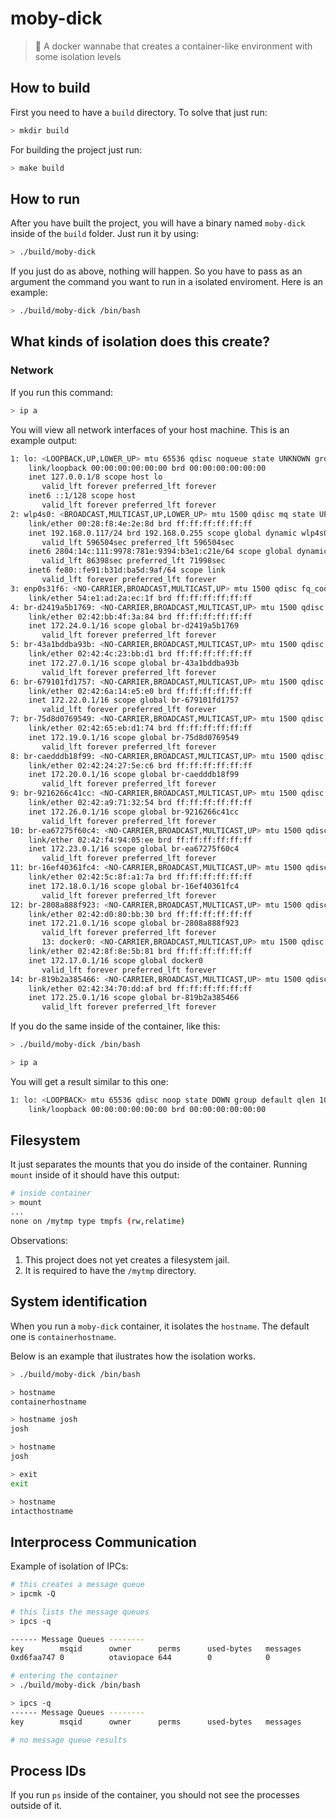 # moby-dick

>:whale: A docker wannabe that creates a container-like environment with some isolation levels

## How to build

First you need to have a `build` directory. To solve that just run:

```bash
> mkdir build
```

For building the project just run:

```bash
> make build
```

## How to run

After you have built the project, you will have a binary named `moby-dick` inside of the `build` folder.
Just run it by using:

```bash
> ./build/moby-dick
```

If you just do as above, nothing will happen. So you have to pass as an argument the command you want to run in a isolated enviroment.
Here is an example:

```bash
> ./build/moby-dick /bin/bash
```

## What kinds of isolation does this create?

### Network

If you run this command:

```bash
> ip a
```

You will view all network interfaces of your host machine.
This is an example output:

```bash
1: lo: <LOOPBACK,UP,LOWER_UP> mtu 65536 qdisc noqueue state UNKNOWN group default qlen 1000
    link/loopback 00:00:00:00:00:00 brd 00:00:00:00:00:00
    inet 127.0.0.1/8 scope host lo
       valid_lft forever preferred_lft forever
    inet6 ::1/128 scope host
       valid_lft forever preferred_lft forever
2: wlp4s0: <BROADCAST,MULTICAST,UP,LOWER_UP> mtu 1500 qdisc mq state UP group default qlen 1000
    link/ether 00:28:f8:4e:2e:8d brd ff:ff:ff:ff:ff:ff
    inet 192.168.0.117/24 brd 192.168.0.255 scope global dynamic wlp4s0
       valid_lft 596504sec preferred_lft 596504sec
    inet6 2804:14c:111:9978:781e:9394:b3e1:c21e/64 scope global dynamic noprefixroute
       valid_lft 86398sec preferred_lft 71998sec
    inet6 fe80::fe91:b31d:ba5d:9af/64 scope link
       valid_lft forever preferred_lft forever
3: enp0s31f6: <NO-CARRIER,BROADCAST,MULTICAST,UP> mtu 1500 qdisc fq_codel state DOWN group default qlen 1000
    link/ether 54:e1:ad:2a:ec:1f brd ff:ff:ff:ff:ff:ff
4: br-d2419a5b1769: <NO-CARRIER,BROADCAST,MULTICAST,UP> mtu 1500 qdisc noqueue state DOWN group default
    link/ether 02:42:bb:4f:3a:84 brd ff:ff:ff:ff:ff:ff
    inet 172.24.0.1/16 scope global br-d2419a5b1769
       valid_lft forever preferred_lft forever
5: br-43a1bddba93b: <NO-CARRIER,BROADCAST,MULTICAST,UP> mtu 1500 qdisc noqueue state DOWN group default
    link/ether 02:42:4c:23:bb:d1 brd ff:ff:ff:ff:ff:ff
    inet 172.27.0.1/16 scope global br-43a1bddba93b
       valid_lft forever preferred_lft forever
6: br-679101fd1757: <NO-CARRIER,BROADCAST,MULTICAST,UP> mtu 1500 qdisc noqueue state DOWN group default
    link/ether 02:42:6a:14:e5:e0 brd ff:ff:ff:ff:ff:ff
    inet 172.22.0.1/16 scope global br-679101fd1757
       valid_lft forever preferred_lft forever
7: br-75d8d0769549: <NO-CARRIER,BROADCAST,MULTICAST,UP> mtu 1500 qdisc noqueue state DOWN group default
    link/ether 02:42:65:eb:d1:74 brd ff:ff:ff:ff:ff:ff
    inet 172.19.0.1/16 scope global br-75d8d0769549
       valid_lft forever preferred_lft forever
8: br-caedddb18f99: <NO-CARRIER,BROADCAST,MULTICAST,UP> mtu 1500 qdisc noqueue state DOWN group default
    link/ether 02:42:24:27:5e:c6 brd ff:ff:ff:ff:ff:ff
    inet 172.20.0.1/16 scope global br-caedddb18f99
       valid_lft forever preferred_lft forever
9: br-9216266c41cc: <NO-CARRIER,BROADCAST,MULTICAST,UP> mtu 1500 qdisc noqueue state DOWN group default
    link/ether 02:42:a9:71:32:54 brd ff:ff:ff:ff:ff:ff
    inet 172.26.0.1/16 scope global br-9216266c41cc
       valid_lft forever preferred_lft forever
10: br-ea67275f60c4: <NO-CARRIER,BROADCAST,MULTICAST,UP> mtu 1500 qdisc noqueue state DOWN group default
    link/ether 02:42:f4:94:05:ee brd ff:ff:ff:ff:ff:ff
    inet 172.23.0.1/16 scope global br-ea67275f60c4
       valid_lft forever preferred_lft forever
11: br-16ef40361fc4: <NO-CARRIER,BROADCAST,MULTICAST,UP> mtu 1500 qdisc noqueue state DOWN group default
    link/ether 02:42:5c:8f:a1:7a brd ff:ff:ff:ff:ff:ff
    inet 172.18.0.1/16 scope global br-16ef40361fc4
       valid_lft forever preferred_lft forever
12: br-2808a888f923: <NO-CARRIER,BROADCAST,MULTICAST,UP> mtu 1500 qdisc noqueue state DOWN group default
    link/ether 02:42:d0:80:bb:30 brd ff:ff:ff:ff:ff:ff
    inet 172.21.0.1/16 scope global br-2808a888f923
       valid_lft forever preferred_lft forever
       13: docker0: <NO-CARRIER,BROADCAST,MULTICAST,UP> mtu 1500 qdisc noqueue state DOWN group default
    link/ether 02:42:8f:8e:5b:81 brd ff:ff:ff:ff:ff:ff
    inet 172.17.0.1/16 scope global docker0
       valid_lft forever preferred_lft forever
14: br-819b2a385466: <NO-CARRIER,BROADCAST,MULTICAST,UP> mtu 1500 qdisc noqueue state DOWN group default
    link/ether 02:42:34:70:dd:af brd ff:ff:ff:ff:ff:ff
    inet 172.25.0.1/16 scope global br-819b2a385466
       valid_lft forever preferred_lft forever
```

If you do the same inside of the container, like this:

```bash
> ./build/moby-dick /bin/bash

> ip a
```

You will get a result similar to this one:

```bash
1: lo: <LOOPBACK> mtu 65536 qdisc noop state DOWN group default qlen 1000
    link/loopback 00:00:00:00:00:00 brd 00:00:00:00:00:00

```

## Filesystem

It just separates the mounts that you do inside of the container.
Running `mount` inside of it should have this output:

```bash
# inside container
> mount
...
none on /mytmp type tmpfs (rw,relatime)
```

Observations:
1. This project does not yet creates a filesystem jail.
2. It is required to have the `/mytmp` directory.


## System identification

When you run a `moby-dick` container, it isolates the `hostname`. The default one is `containerhostname`.

Below is an example that ilustrates how the isolation works.

```bash
> ./build/moby-dick /bin/bash

> hostname
containerhostname

> hostname josh
josh

> hostname
josh

> exit
exit

> hostname
intacthostname
```

## Interprocess Communication

Example of isolation of IPCs:

```bash
# this creates a message queue
> ipcmk -Q

# this lists the message queues
> ipcs -q

------ Message Queues --------
key        msqid      owner      perms      used-bytes   messages
0xd6faa747 0          otaviopace 644        0            0

# entering the container
> ./build/moby-dick /bin/bash

> ipcs -q
------ Message Queues --------
key        msqid      owner      perms      used-bytes   messages

# no message queue results
```

## Process IDs

If you run `ps` inside of the container, you should not see the processes outside of it.
